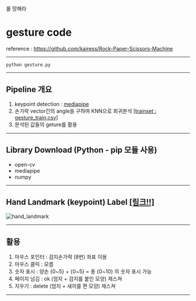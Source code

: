롤 망해라


# gesture code

reference : https://github.com/kairess/Rock-Paper-Scissors-Machine

----------

```
python gesture.py
```

----------

## Pipeline 개요

1. keypoint detection : [mediapipe](https://google.github.io/mediapipe/)
2. 손가락 vector간의 angle을 구하여 KNN으로 회귀분석 [[trainset : gesture_train.csv]](https://github.com/kairess/Rock-Paper-Scissors-Machine/blob/main/data/gesture_train.csv)
3. 분석된 값들의 geture를 활용

----------

## Library Download (Python - pip 모듈 사용)

- open-cv
- mediapipe
- numpy

----------

## Hand Landmark (keypoint) Label [[링크!!]](https://google.github.io/mediapipe/solutions/hands.html)
![hand_landmark](https://user-images.githubusercontent.com/88364973/133178241-a09bdef2-4f22-473f-bfa4-7ccf86824886.png)

----------

## 활용

1. 마우스 포인터 : 검지손가락 (8번) 좌표 이용
2. 마우스 클릭 : 모름
3. 숫자 표시 : 양손 {0~5} + {0~5} = 총 {0~10} 의 숫자 표시 가능
4. 페이지 넘김 : ok (엄지 + 검지를 붙인 모양) 제스쳐
5. 지우기 : delete (엄지 + 새끼를 편 모양) 제스쳐

----------
